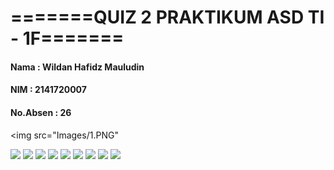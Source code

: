 # =======QUIZ 2 PRAKTIKUM ASD TI - 1F=======

#### **Nama      : Wildan Hafidz Mauludin** 
#### **NIM       : 2141720007** 
#### **No.Absen  : 26** 

<img src="Images/1.PNG"

<img src="Images/2.PNG">

<img src="Images/3.PNG">

<img src="Images/4.PNG">

<img src="Images/5.PNG">

<img src="Images/6.PNG">

<img src="Images/7.PNG">

<img src="Images/8.PNG">

<img src="Images/9.PNG">

<img src="Images/10.PNG"> 